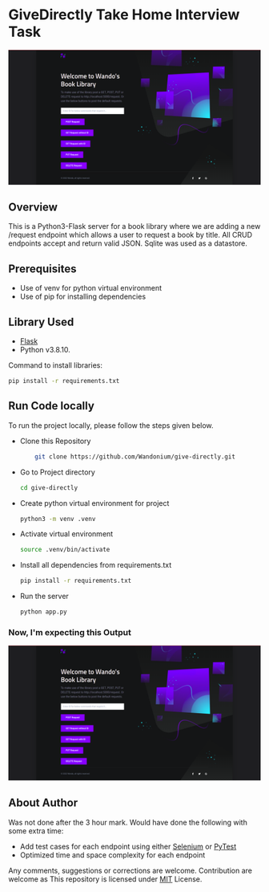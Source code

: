 
# GiveDirectly Take Home Interview Task

![Landing Page Screenshot](./give-directly.png?raw=true "Landing Page")

## Overview

This is a Python3-Flask server for a book library where we are adding a new ​/request endpoint which allows a user to request a book by title. All CRUD endpoints accept and return valid JSON. Sqlite was used as a datastore.

## Prerequisites

- Use of venv for python virtual environment
- Use of pip for installing dependencies

## Library Used

- [Flask](https://flask.palletsprojects.com/en/2.1.x/)
- Python v3.8.10.

Command to install libraries:

```bash
pip install -r requirements.txt
```

## Run Code locally

To run the project locally, please follow the steps given below.

- Clone this Repository

  ```bash
      git clone https://github.com/Wandonium/give-directly.git
  ```

- Go to Project directory

  ```bash
  cd give-directly
  ```

- Create python virtual environment for project

  ```bash
  python3 -m venv .venv
  ```

- Activate virtual environment

  ```bash
  source .venv/bin/activate
  ```
- Install all dependencies from requirements.txt

  ```bash
  pip install -r requirements.txt
  ```

- Run the server
  ```bash
  python app.py
  ```

### Now, I'm expecting this Output

![Landing Page Screenshot](./give-directly.png?raw=true "Landing Page")


## About Author

Was not done after the 3 hour mark. Would have done the following with some extra time:

- Add test cases for each endpoint using either [Selenium](https://www.selenium.dev/) or [PyTest](https://docs.pytest.org/en/7.1.x/)
- Optimized time and space complexity for each endpoint

<!-- It is mandatory to add this.-->

Any comments, suggestions or corrections are welcome. Contribution are welcome as This repository is licensed under [MIT](https://opensource.org/licenses/MIT) License.

